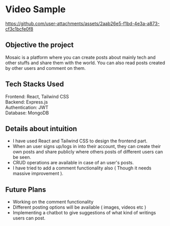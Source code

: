 # Video Sample

https://github.com/user-attachments/assets/2aab26e5-f1bd-4e3a-a873-cf3c1bcfe0f8

## Objective the project
Mosaic is a platform where you can create posts about mainly tech and other stuffs and share them with the world. You can also read posts created by other users and comment on them.

## Tech Stacks Used
Frontend: React, Tailwind CSS <br/>
Backend: Express.js <br/>
Authentication: JWT <br/>
Database: MongoDB <br/>

## Details about intuition
<ul type="bullet">
  <li>I have used React and Tailwind CSS to design the frontend part.</li>
  <li>When an user signs up/logs in into their account, they can create their own posts and share publicly where others posts of different users can be seen.</li>
  <li>CRUD operations are available in case of an user's posts.</li>
  <li>I have tried to add a comment functionality also ( Though it needs massive improvement ).</li>
</ul>

## Future Plans
<ul type="bullet">
  <li>Working on the comment functionality</li>
  <li>Different posting options will be available ( images, videos etc )</li>
  <li>Implementing a chatbot to give suggestions of what kind of writings users can post.</li>
</ul>
